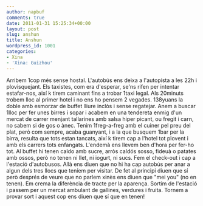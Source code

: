 ```yaml
---
author: napbuf
comments: true
date: 2011-01-31 15:25:34+00:00
layout: post
slug: anshun
title: Anshun
wordpress_id: 1001
categories:
- Xina
- 'Xina: Guizhou'
---
```


Arribem 1cop més sense hostal. L'autobús ens deixa a l'autopista a les 22h i plovisquejant. Els taxistes, com era d'esperar, se'ns rifen per intentar estafar-nos, així k tirem caminant fins a trobar 1taxi legal. Als 20minuts trobem lloc al primer hotel i no ens ho pensem 2 vegades. 138yuans la doble amb esmorzar de buffet lliure inclòs i sense regatejar. Anem a buscar 1lloc per fer unes birres i sopar i acabem en una tendereta enmig d'un mercat de carrer menjant tallarines amb salsa hiper picant, ou fregit i carn, no sabem si de gos o ànec. Tenim 1freg-a-freg amb el cuiner pel preu del plat, però com sempre, acaba guanyant, i a la que busquem 1bar per la birra, resulta que tots estan tancats, així k tirem cap a l'hotel tot plovent i amb els carrers tots enfangats.
L'endemà ens llevem ben d'hora per fer-ho tot. Al buffet hi tenen caldo amb sucre, arròs caldós sosso, fideuà o patates amb ossos, però no tenen ni llet, ni iogurt, ni sucs.
Fem el check-out i cap a l'estació d'autobusos. Allà ens diuen que no hi ha cap autobús per anar a algun dels tres llocs que teníem per visitar. De fet al principi diuen que sí però després de veure que no parlem xinès ens diuen que "mei you" (no en tenen). Em crema la diferència de tracte per la aparença. Sortim de l'estació i passem per un mercat ambulant de gallines, verdures i fruita. Tornem a provar sort i aquest cop ens diuen que sí que en tenen!
